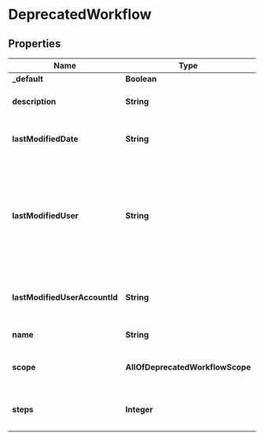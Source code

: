 # DeprecatedWorkflow

## Properties
Name | Type | Description | Notes
------------ | ------------- | ------------- | -------------
**_default** | **Boolean** |  |  [optional]
**description** | **String** | The description of the workflow. |  [optional]
**lastModifiedDate** | **String** | The datetime the workflow was last modified. |  [optional]
**lastModifiedUser** | **String** | This property is no longer available and will be removed from the documentation soon. See the [deprecation notice](https://developer.atlassian.com/cloud/jira/platform/deprecation-notice-user-privacy-api-migration-guide/) for details. |  [optional]
**lastModifiedUserAccountId** | **String** | The account ID of the user that last modified the workflow. |  [optional]
**name** | **String** | The name of the workflow. |  [optional]
**scope** | **AllOfDeprecatedWorkflowScope** | The scope where this workflow applies |  [optional]
**steps** | **Integer** | The number of steps included in the workflow. |  [optional]
